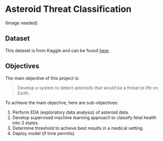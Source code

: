 # Asteroid Threat Classification

(Image needed)

## Dataset

This dataset is from Kaggle and can be found [here](https://www.kaggle.com/shrushtijoshi/asteroid-impacts).

## Objectives

The main objective of this project is:
> Develop a system to detect asteroids that would be a threat to life on Earth.

To achieve the main objective, here are sub-objectives:
1. Perform EDA (exploratory data analysis) of asteroid data.
2. Develop supervised machine learning approach to classify fetal health into 3 states.
4. Determine threshold to achieve best results in a medical setting.
5. Deploy model (if time permits)

